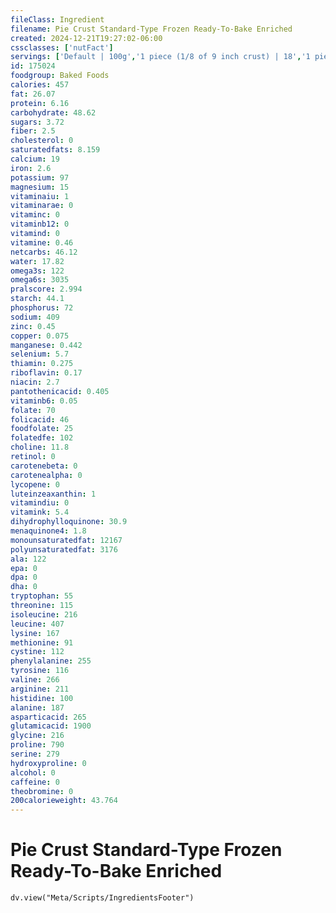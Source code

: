 ```yaml
---
fileClass: Ingredient
filename: Pie Crust Standard-Type Frozen Ready-To-Bake Enriched
created: 2024-12-21T19:27:02-06:00
cssclasses: ['nutFact']
servings: ['Default | 100g','1 piece (1/8 of 9 inch crust) | 18','1 pie crust (average weight of 1 frozen crust) | 173']
id: 175024
foodgroup: Baked Foods
calories: 457
fat: 26.07
protein: 6.16
carbohydrate: 48.62
sugars: 3.72
fiber: 2.5
cholesterol: 0
saturatedfats: 8.159
calcium: 19
iron: 2.6
potassium: 97
magnesium: 15
vitaminaiu: 1
vitaminarae: 0
vitaminc: 0
vitaminb12: 0
vitamind: 0
vitamine: 0.46
netcarbs: 46.12
water: 17.82
omega3s: 122
omega6s: 3035
pralscore: 2.994
starch: 44.1
phosphorus: 72
sodium: 409
zinc: 0.45
copper: 0.075
manganese: 0.442
selenium: 5.7
thiamin: 0.275
riboflavin: 0.17
niacin: 2.7
pantothenicacid: 0.405
vitaminb6: 0.05
folate: 70
folicacid: 46
foodfolate: 25
folatedfe: 102
choline: 11.8
retinol: 0
carotenebeta: 0
carotenealpha: 0
lycopene: 0
luteinzeaxanthin: 1
vitamindiu: 0
vitamink: 5.4
dihydrophylloquinone: 30.9
menaquinone4: 1.8
monounsaturatedfat: 12167
polyunsaturatedfat: 3176
ala: 122
epa: 0
dpa: 0
dha: 0
tryptophan: 55
threonine: 115
isoleucine: 216
leucine: 407
lysine: 167
methionine: 91
cystine: 112
phenylalanine: 255
tyrosine: 116
valine: 266
arginine: 211
histidine: 100
alanine: 187
asparticacid: 265
glutamicacid: 1900
glycine: 216
proline: 790
serine: 279
hydroxyproline: 0
alcohol: 0
caffeine: 0
theobromine: 0
200calorieweight: 43.764
---
```


# Pie Crust Standard-Type Frozen Ready-To-Bake Enriched

```dataviewjs
dv.view("Meta/Scripts/IngredientsFooter")
```